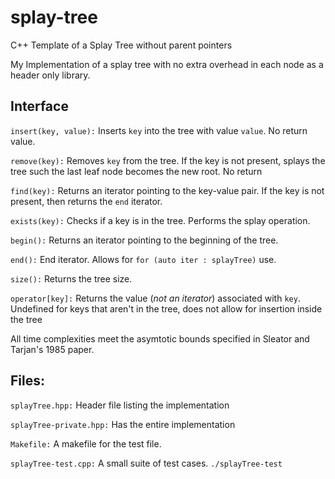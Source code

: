 # splay-tree
C++ Template of a Splay Tree without parent pointers

My Implementation of a splay tree with no extra overhead in each node as a header only library. 

## Interface

`insert(key, value):` Inserts `key` into the tree with value `value`. No return value. 

`remove(key):` Removes `key` from the tree. If the key is not present, splays the tree such the last leaf node becomes the new root. No return

`find(key):` Returns an iterator pointing to the key-value pair. If the key is not present, then returns the `end` iterator.

`exists(key):` Checks if a key is in the tree. Performs the splay operation. 

`begin():` Returns an iterator pointing to the beginning of the tree. 

`end():` End iterator. Allows for `for (auto iter : splayTree)` use. 

`size():` Returns the tree size. 

`operator[key]:` Returns the value (*not an iterator*) associated with `key`. Undefined for keys that aren't in the tree, does not allow for insertion inside the tree

All time complexities meet the  asymtotic bounds specified in Sleator and Tarjan's 1985 paper. 

## Files: 
`splayTree.hpp:` Header file listing the implementation

`splayTree-private.hpp:` Has the entire implementation

`Makefile:` A makefile for the test file. 

`splayTree-test.cpp:` A small suite of test cases. `./splayTree-test`
